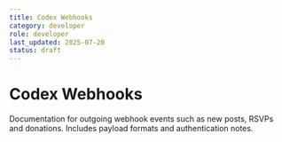 ```yaml
---
title: Codex Webhooks
category: developer
role: developer
last_updated: 2025-07-20
status: draft
---
```

# Codex Webhooks

Documentation for outgoing webhook events such as new posts, RSVPs and donations. Includes payload formats and authentication notes.